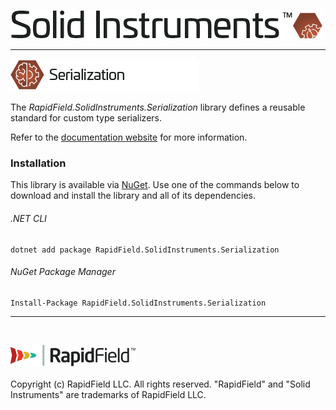<!--
Copyright (c) RapidField LLC. Licensed under the MIT License. See LICENSE.txt in the project root for license information.
-->

![Solid Instruments logo](../../SolidInstruments.Logo.Color.Transparent.500w.png)
- - -

![Serialization label](Label.Serialization.300w.png)

The *RapidField.SolidInstruments.Serialization* library defines a reusable standard for custom type serializers.

Refer to the [documentation website](https://www.solidinstruments.com/api/RapidField.SolidInstruments.Serialization.html) for more information.

### Installation

This library is available via [NuGet](https://docs.microsoft.com/en-us/nuget/quickstart/install-and-use-a-package-in-visual-studio). Use one of the commands below to download and install the library and all of its dependencies.

###### .NET CLI

```shell
dotnet add package RapidField.SolidInstruments.Serialization
```

###### NuGet Package Manager

```shell
Install-Package RapidField.SolidInstruments.Serialization
```

- - -
<br />

![RapidField logo](../../RapidField.Logo.Color.Black.Transparent.200w.png)
<br /><br />
Copyright (c) RapidField LLC. All rights reserved. "RapidField" and "Solid Instruments" are trademarks of RapidField LLC.